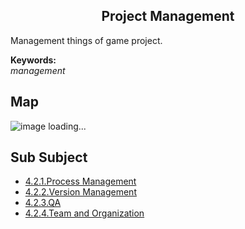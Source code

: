 <h2 align="center">Project Management</h2>
<p>
Management things of game project.
</p>

**Keywords:**<br/>
*management*

## Map
![image loading...](https://github.com/gonglei007/GameDevMind/blob/main/exports-en/4.2.Project%20Management.png?raw=true)

## Sub Subject
* [4.2.1.Process Management](https://github.com/gonglei007/GameDevMind/blob/main/mds/4.2.1.研发过程管理.md)
* [4.2.2.Version Management](https://github.com/gonglei007/GameDevMind/blob/main/mds/4.2.2.版本管理.md)
* [4.2.3.QA](https://github.com/gonglei007/GameDevMind/blob/main/mds/4.2.3.质量保证.md)
* [4.2.4.Team and Organization](https://github.com/gonglei007/GameDevMind/blob/main/mds/4.2.4.团队与组织.md)
